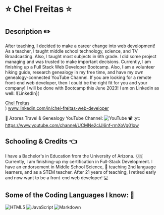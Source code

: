 # ⭐ Chel Freitas ⭐

## Description ✏️

After teaching, I decided to make a career change into web development! As a teacher, I taught middle school technology, science, and TV Broadcasting.  Also, I taught most subjects in 6th grade.  I did some project managing and was trusted to make important decisions.  Currently, I am finishing up a Full Stack Web Developer Bootcamp. Also, I am a volunteer hiking guide, research genealogy in my free time, and have my own genealogy-connected YouTube Channel.  If you are looking for a remote front-end web developer, then I could be the right fit for you and your company! I will be done with Bootcamp this June 2023!  I am on Linkedin as well: ![LinkedIn](<div class="badge-base LI-profile-badge" data-locale="en_US" data-size="medium" data-theme="dark" data-type="VERTICAL" data-vanity="chel-freitas-web-developer" data-version="v1"><a class="badge-base__link LI-simple-link" href="https://www.linkedin.com/in/chel-freitas-web-developer?trk=profile-badge">Chel Freitas</a></div>) www.linkedin.com/in/chel-freitas-web-developer

:flight_arrival:  Azores Travel & Genealogy YouTube Channel: ![YouTube](https://img.shields.io/badge/YouTube-%23FF0000.svg?style=for-the-badge&logo=YouTube&logoColor=white)
:film_projector: :yt: https://www.youtube.com/channel/UCMNe2clJI6nf-rmXoVg01xw

## Schooling & Credits 👈

I have a Bachelor's in Education from the University of Arizona.  :us:  Currently, I am finishing-up my certification in Full-Stack Development. I have an endorsement in Middle School Science, :microscope: teaching 2nd language learners, and as a STEM teacher.  After 21 years of teaching, I retired early and now want to be a front-end web developer! :computer:

## Some of the Coding Languages I know: :memo:

![HTML5](https://img.shields.io/badge/html5-%23E34F26.svg?style=for-the-badge&logo=html5&logoColor=white)
![JavaScript](https://img.shields.io/badge/javascript-%23323330.svg?style=for-the-badge&logo=javascript&logoColor=%23F7DF1E)
![Markdown](https://img.shields.io/badge/markdown-%23000000.svg?style=for-the-badge&logo=markdown&logoColor=white)

